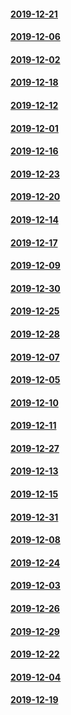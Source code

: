 #### [2019-12-21](2019-12-21)
#### [2019-12-06](2019-12-06)
#### [2019-12-02](2019-12-02)
#### [2019-12-18](2019-12-18)
#### [2019-12-12](2019-12-12)
#### [2019-12-01](2019-12-01)
#### [2019-12-16](2019-12-16)
#### [2019-12-23](2019-12-23)
#### [2019-12-20](2019-12-20)
#### [2019-12-14](2019-12-14)
#### [2019-12-17](2019-12-17)
#### [2019-12-09](2019-12-09)
#### [2019-12-30](2019-12-30)
#### [2019-12-25](2019-12-25)
#### [2019-12-28](2019-12-28)
#### [2019-12-07](2019-12-07)
#### [2019-12-05](2019-12-05)
#### [2019-12-10](2019-12-10)
#### [2019-12-11](2019-12-11)
#### [2019-12-27](2019-12-27)
#### [2019-12-13](2019-12-13)
#### [2019-12-15](2019-12-15)
#### [2019-12-31](2019-12-31)
#### [2019-12-08](2019-12-08)
#### [2019-12-24](2019-12-24)
#### [2019-12-03](2019-12-03)
#### [2019-12-26](2019-12-26)
#### [2019-12-29](2019-12-29)
#### [2019-12-22](2019-12-22)
#### [2019-12-04](2019-12-04)
#### [2019-12-19](2019-12-19)
